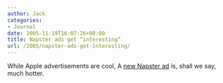 ```yaml
---
author: Jack
categories:
- Journal
date: 2005-11-19T16:07:26+00:00
title: Napster ads get “interesting”
url: /2005/napster-ads-get-interesting/
---
```


While Apple advertisements are cool, A [new Napster ad][1] is, shall we say, much hotter.
  


<div>
  <img src="/files/napsterhot.jpg" alt="" />
</div></p>

 [1]: http://www.getthewholething.co.uk/